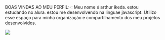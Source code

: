 BOAS VINDAS AO MEU PERFIL:-:
Meu nome é arthur ikeda.
estou estudando no alura.
estou me desenvolvendo na linguae javascript.
Utilizo esse espaço para minha organização e compartilhamento dos meu projetos desenvolvidos.

![](https://media1.tenor.com/m/PKKCAakpBZIAAAAC/neyney-neymar.gif)
